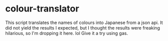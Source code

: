 # colour-translator
This script translates the names of colours into Japanese from a json api.
It did not yield the results I expected, but I thought the results were freaking hilarious, so I'm dropping it here. lol
Give it a try using gas.
